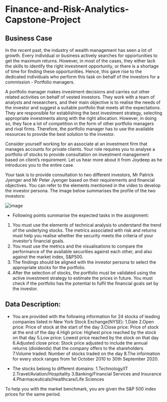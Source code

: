 # Finance-and-Risk-Analytics-Capstone-Project

## Business Case

In the recent past, the industry of wealth management has seen a lot of growth. Every individual or business actively searches for opportunities to get the maximum returns. However, in most of the cases, they either lack the skills to identify the right investment opportunity, or there is a shortage of time for finding these opportunities. Hence, this gave rise to the dedicated individuals who perform this task on behalf of the investors for a commission - Portfolio managers.

A portfolio manager makes investment decisions and carries out other related activities on behalf of vested investors. They work with a team of analysts and researchers, and their main objective is to realise the needs of the investor and suggest a suitable portfolio that meets all the expectations. They are responsible for establishing the best investment strategy, selecting appropriate investments along with the right allocation. However, in doing so, they face a lot of competition in the form of other portfolio managers and rival firms. Therefore, the portfolio manager has to use the available resources to provide the best solution to the investor.

Consider yourself working for an associate at an investment firm that manages accounts for private clients. Your role requires you to analyse a portfolio of stocks to provide consultation on investment management based on client’s requirement. Let us hear more about it from Joydeep as he introduces you to the entire case.

Your task is to provide consultation to two different investors, Mr Patrick Jyenger and Mr Peter Jyenger based on their requirements and financial objectives. You can refer to the elements mentioned in the video to develop the investor persona. The image below summarises the profile of the two investors:

![image](https://github.com/amity024/Finance-and-Risk-Analytics-Capstone-Project/assets/108462979/8babb56b-26df-421c-a6a2-147071a3e830)

 - Following points summarise the expected tasks in the assignment:

1. You must use the elements of technical analysis to understand the trend of the underlying stocks. The metrics associated with risk and returns must help you realise whether the security meets the criteria of your investor’s financial goals.
2. You must use the metrics and the visualisations to compare the performance of the available securities against each other, and also against the market index, S&P500.
3. The findings should be aligned with the investor persona to select the appropriate stocks for the portfolio.
4. After the selection of stocks, the portfolio must be validated using the active investment strategy to estimate the prices in future. You must check if the portfolio has the potential to fulfil the financial goals set by the investor.

## Data Description:
 - You are provided with the following information for 24 stocks of leading companies listed in New York Stock Exchange(NYSE):
1.Date
2.Open price: Price of stock at the start of the day
3.Close price: Price of stock at the end of the day
4.High price: Highest price reached by the stock on that day
5.Low price: Lowest price reached by the stock on that day
6.Adjusted close price: Stock price adjusted to include the annual returns (dividends) that the company offers to the shareholders
7.Volume traded: Number of stocks traded on the day
8.The information for every stock ranges from 1st October 2010 to 30th September 2020.

 - The stocks belong to different domains:
1.Technology/IT
2.Travel/Aviation/Hospitality
3.Banking/Financial Services and Insurance
4.Pharmaceuticals/Healthcare/Life Sciences

To help you with the market benchmark, you are given the S&P 500 index prices for the same period.
  

